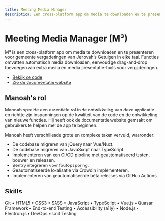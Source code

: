 ```yaml
---
title: Meeting Media Manager
description: Een cross-platform app om media te downloaden en te presenteren voor gemeente vergaderingen van Jehovah’s Getuigen in elke taal.
---
```


# Meeting Media Manager (M³)

M³ is een cross-platform app om media te downloaden en te presenteren voor gemeente vergaderingen van Jehovah’s Getuigen in elke taal. Functies omvatten automatisch media downloaden, eenvoudige drag-and-drop toevoegen van extra media en media presentatie-tools voor vergaderingen.

- [Bekijk de code](https://github.com/sircharlo/meeting-media-manager)
- [Zie de documentatie website](https://sircharlo.github.io/meeting-media-manager/)

## Manoah's rol

Manoah speelde een essentiële rol in de ontwikkeling van deze applicatie en richtte zijn inspanningen op de kwaliteit van de code en de ontwikkeling van nieuwe functies. Hij heeft ook de documentatie website gemaakt om gebruikers te helpen met de app te beginnen.

Manoah heeft verschillende grote en complexe taken vervuld, waaronder:

- De codebase migreren van jQuery naar Vue/Nuxt.
- De codebase migreren van JavaScript naar TypeScript.
- Implementeren van een CI/CD pipeline met geautomatiseerd testen, bouwen en releasen.
- Sentry integreren voor foutopsporing.
- Geautomatiseerde lokalisatie via Crowdin implementeren.
- Implementeren van geautomatiseerde bèta releases via GitHub Actions.

## Skills

Git • HTML5 • CSS3 • SASS • JavaScript • TypeScript • Vue.js • Quasar Framework • End-to-end Testing • Accessibility (a11y) • Node.js • Electron.js • DevOps • Unit Testing
